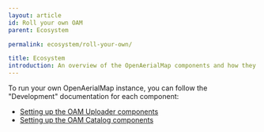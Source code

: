 ```yaml
---
layout: article
id: Roll your own OAM
parent: Ecosystem

permalink: ecosystem/roll-your-own/

title: Ecosystem
introduction: An overview of the OpenAerialMap components and how they connect with each other.
---
```


To run your own OpenAerialMap instance, you can follow the "Development" documentation for each component:

- [Setting up the OAM Uploader components]({{base-url}}/uploader/development/)
- [Setting up the OAM Catalog components]()
